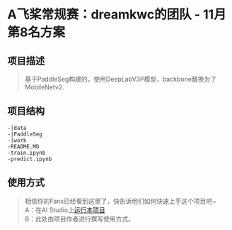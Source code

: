 # A飞桨常规赛：dreamkwc的团队 - 11月第8名方案

## 项目描述
> 基于PaddleSeg构建的，使用DeepLabV3P模型，backbone替换为了MobileNetv2.

## 项目结构
```
-|data
-|PaddleSeg
-|work
-README.MD
-train.ipynb
-predict.ipynb
```
## 使用方式
> 相信你的Fans已经看到这里了，快告诉他们如何快速上手这个项目吧~  
A：在AI Studio上[运行本项目](https://aistudio.baidu.com/aistudio/usercenter)  
B：此处由项目作者进行撰写使用方式。
